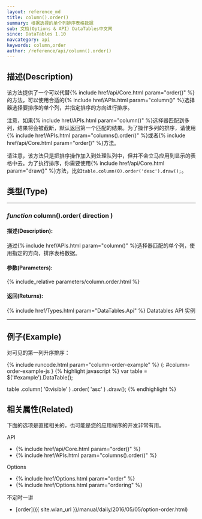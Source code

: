 ```yaml
---
layout: reference_md
title: column().order()
summary: 根据选择的单个列排序表格数据
sub: 文档(Options & API) DataTables中文网
since: DataTables 1.10
navcategory: api
keywords: column,order
author: /reference/api/column().order()
---
```


## 描述(Description)

该方法提供了一个可以代替{% include href/api/Core.html param="order()" %}的方法，可以使用合适的{% include href/APIs.html param="column()" %}选择器选择要排序的单个列，并指定排序的方向进行排序。

注意，如果{% include href/APIs.html param="column()" %}选择器匹配到多列，结果将会被截断，默认返回第一个匹配的结果。为了操作多列的排序，请使用{% include href/APIs.html param="columns().order()" %}或者{% include href/api/Core.html param="order()" %}方法。

请注意，该方法只是把排序操作加入到处理队列中，但并不会立马应用到显示的表格中去。为了执行排序，你需要使用{% include href/api/Core.html param="draw()" %}方法，比如`table.column(0).order('desc').draw();`。



## 类型(Type)
---
### _function_ **column().order( direction )**   

#### 描述(Description):
通过{% include href/APIs.html param="column()" %}选择器匹配的单个列，使用指定的方向，排序表格数据。


#### 参数(Parameters):
{% include_relative parameters/column.order.html %}

#### 返回(Returns):

{% include href/Types.html param="DataTables.Api" %}
Datatables API 实例


--- 
    
## 例子(Example)

对可见的第一列升序排序：


{% include runcode.html param="column-order-example" %}
{: #column-order-example-js }
{% highlight javascript %}
var table = $('#example').DataTable();
 
table
    .column( '0:visible' )
    .order( 'asc' )
    .draw();
{% endhighlight %}



## 相关属性(Related)
下面的选项是直接相关的，也可能是您的应用程序的开发非常有用。

API

- {% include href/api/Core.html param="order()" %}
- {% include href/APIs.html param="columns().order()" %}

Options

- {% include href/Options.html param="order" %}
- {% include href/Options.html param="ordering" %}

不定时一讲

- [order]({{ site.wlan_url }}/manual/daily/2016/05/05/option-order.html)